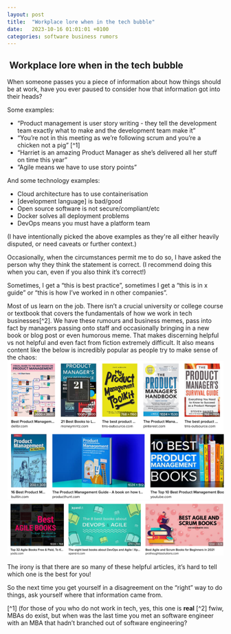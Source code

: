 ```yaml
---
layout: post
title:  "Workplace lore when in the tech bubble"
date:   2023-10-16 01:01:01 +0100
categories: software business rumors
---
```


##  Workplace lore when in the tech bubble

When someone passes you a piece of information about how things should be at work, have you ever paused to consider how that information got into their heads?

Some examples:

* “Product management is user story writing - they tell the development team exactly what to make and the development team make it”
* “You’re not in this meeting as we’re following scrum and you’re a chicken not a pig” [^1] 
* “Harriet is an amazing Product Manager as she’s delivered all her stuff on time this year”
* “Agile means we have to use story points”

And some technology examples:

* Cloud architecture has to use containerisation
* [development language] is bad/good
* Open source software is not secure/compliant/etc
* Docker solves all deployment problems
* DevOps means you must have a platform team

(I have intentionally picked the above examples as they're all either heavily disputed, or need caveats or further context.)

Occasionally, when the circumstances permit me to do so, I have asked the person why they think the statement is correct. (I recommend doing this when you can, even if you also think it’s correct!)

Sometimes, I get a “this is best practice”, sometimes I get a “this is in x guide” or “this is how I’ve worked in n other companies”.

Most of us learn on the job. There isn’t a crucial university or college course or textbook that covers the fundamentals of how we work in tech businesses[^2]. We have these rumours and business memes, pass into fact by managers passing onto staff and occasionally bringing in a new book or blog post or even humorous meme. That makes discerning helpful vs not helpful and even fact from fiction extremely difficult. It also means content like the below is incredibly popular as people try to make sense of the chaos:
![Google search of Product Management Book recommendations](/assets/Productbooks.png "Product book search")
![Google search of Agile Book recommendations](/assets/Agilebooks.png "agile book search")

The irony is that there are so many of these helpful articles, it’s hard to tell which one is the best for you!

So the next time you get yourself in a disagreement on the “right” way to do things, ask yourself where that information came from.

[^1] (for those of you who do not work in tech, yes, this one is **real**
[^2] fwiw, MBAs do exist, but when was the last time you met an software engineer with an MBA that hadn’t branched out of software engineering?
